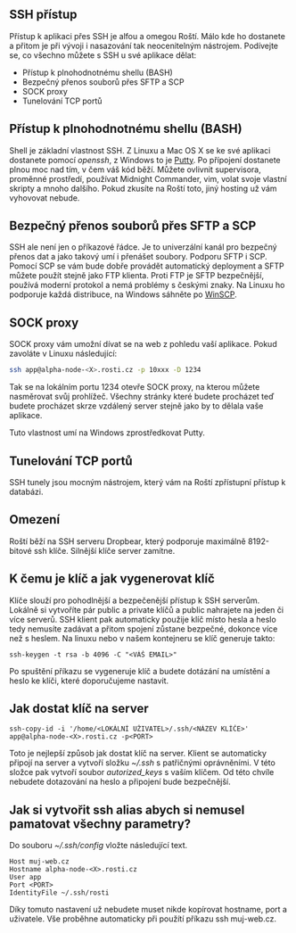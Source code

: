 ## SSH přístup

Přístup k aplikaci přes SSH je alfou a omegou Roští. Málo kde ho dostanete a přitom je při vývoji i nasazování tak neocenitelným nástrojem. Podívejte se, co všechno můžete s SSH u své aplikace dělat:

- Přístup k plnohodnotnému shellu (BASH)
- Bezpečný přenos souborů přes SFTP a SCP
- SOCK proxy
- Tunelování TCP portů

## Přístup k plnohodnotnému shellu (BASH)

Shell je základní vlastnost SSH. Z Linuxu a Mac OS X se ke své aplikaci dostanete pomocí *openssh*, z Windows to je [Putty](http://www.putty.org/). Po přípojení dostanete plnou moc nad tím, v čem váš kód běží. Můžete ovlivnit supervisora, proměnné prostředí, používat Midnight Commander, vim, volat svoje vlastní skripty a mnoho dalšího. Pokud zkusíte na Roští toto, jiný hosting už vám vyhovovat nebude.

## Bezpečný přenos souborů přes SFTP a SCP

SSH ale není jen o příkazové řádce. Je to univerzální kanál pro bezpečný přenos dat a jako takový umí i přenášet soubory. Podporu SFTP i SCP. Pomocí SCP se vám bude dobře provádět automatický deployment a SFTP můžete použít stejně jako FTP klienta. Proti FTP je SFTP bezpečnější, používá moderní protokol a nemá problémy s českými znaky. Na Linuxu ho podporuje každá distribuce, na Windows sáhněte po [WinSCP](https://winscp.net/eng/download.php).

## SOCK proxy

SOCK proxy vám umožní dívat se na web z pohledu vaší aplikace. Pokud zavoláte v Linuxu následující:

```bash
ssh app@alpha-node-<X>.rosti.cz -p 10xxx -D 1234
```

Tak se na lokálním portu 1234 otevře SOCK proxy, na kterou můžete nasměrovat svůj prohlížeč. Všechny stránky které budete procházet teď budete procházet skrze vzdálený server stejně jako by to dělala vaše aplikace.

Tuto vlastnost umí na Windows zprostředkovat Putty.

## Tunelování TCP portů

SSH tunely jsou mocným nástrojem, který vám na Roští zpřístupní přístup k databázi.

## Omezení

Roští běží na SSH serveru Dropbear, který podporuje maximálně 8192-bitové ssh klíče. Silnější klíče server zamítne.

## K čemu je klíč a jak vygenerovat klíč

Klíče slouží pro pohodlnější a bezpečenější přístup k SSH serverům. Lokálně si vytvoříte pár public a private klíčů a public nahrajete na jeden či více serverů. SSH klient pak automaticky použije klíč místo hesla a heslo tedy nemusíte zadávat a přitom spojení zůstane bezpečné, dokonce více než s heslem. Na linuxu nebo v našem kontejneru se klíč generuje takto:

    ssh-keygen -t rsa -b 4096 -C "<VÁŠ EMAIL>"

Po spuštění příkazu se vygeneruje klíč a budete dotázání na umístění a heslo ke klíči, které doporučujeme nastavit.

## Jak dostat klíč na server

    ssh-copy-id -i '/home/<LOKÁLNÍ UŽIVATEL>/.ssh/<NÁZEV KLÍČE>' app@alpha-node-<X>.rosti.cz -p<PORT>

Toto je nejlepší způsob jak dostat klíč na server. Klient se automaticky připojí na server a vytvoří složku *~/.ssh* s patřičnými oprávněními. V této složce pak vytvoří soubor *autorized_keys* s vaším klíčem. Od této chvíle nebudete dotazování na heslo a připojení bude bezpečnější.

## Jak si vytvořit ssh alias abych si nemusel pamatovat všechny parametry?

Do souboru *~/.ssh/config* vložte následující text.

    Host muj-web.cz
    Hostname alpha-node-<X>.rosti.cz
    User app
    Port <PORT>
    IdentityFile ~/.ssh/rosti

Díky tomuto nastavení už nebudete muset nikde kopírovat hostname, port a uživatele. Vše proběhne automaticky při použítí příkazu ssh muj-web.cz.
